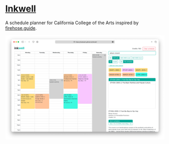 # [Inkwell](https://mateoeh.github.io/inkwell)

A schedule planner for California College of the Arts inspired by 
[firehose.guide](https://firehose.guide).

![screenshot](screenshot.png)